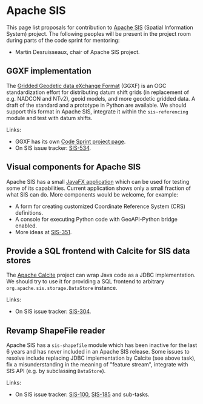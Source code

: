 # Apache SIS
This page list proposals for contribution to [Apache SIS](https://sis.apache.org/) (Spatial Information System) project.
The following peoples will be present in the project room during parts of the code sprint for mentoring:

* Martin Desruisseaux, chair of Apache SIS project.


## GGXF implementation
The [Gridded Geodetic data eXchange Format](https://github.com/opengeospatial/CRS-Gridded-Geodetic-data-eXchange-Format) (GGXF)
is an OGC standardization effort for distributing datum shift grids (in replacement of e.g. NADCON and NTv2),
geoid models, and more geodetic gridded data.
A draft of the standard and a prototype in Python are available.
We should support this format in Apache SIS,
integrate it within the `sis-referencing` module and test with datum shifts.

Links:
* GGXF has its own [Code Sprint project page](../GGXF/README.md).
* On SIS issue tracker: [SIS-534](https://issues.apache.org/jira/browse/SIS-534).


## Visual components for Apache SIS
Apache SIS has a small [JavaFX application](https://sis.apache.org/javafx.html)
which can be used for testing some of its capabilities.
Current application shows only a small fraction of what SIS can do.
More components would be welcome, for example:

* A form for creating customized Coordinate Reference System (CRS) definitions.
* A console for executing Python code with GeoAPI-Python bridge enabled.
* More ideas at [SIS-351](https://issues.apache.org/jira/browse/SIS-351).


## Provide a SQL frontend with Calcite for SIS data stores
The [Apache Calcite](https://calcite.apache.org/) project can wrap Java code as a JDBC implementation.
We should try to use it for providing a SQL frontend to arbitrary `org.apache.sis.storage.DataStore` instance.

Links:
* On SIS issue tracker: [SIS-304](https://issues.apache.org/jira/browse/SIS-304).


## Revamp ShapeFile reader
Apache SIS has a `sis-shapefile` module which has been inactive for the last 6 years
and has never included in an Apache SIS release.
Some issues to resolve include replacing JDBC implementation by Calcite (see above task),
fix a misunderstanding in the meaning of "feature stream",
integrate with SIS API (e.g. by subclassing `DataStore`).

Links:
* On SIS issue tracker:
  [SIS-100](https://issues.apache.org/jira/browse/SIS-100),
  [SIS-185](https://issues.apache.org/jira/browse/SIS-185) and sub-tasks.

